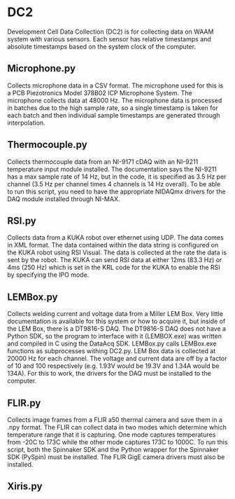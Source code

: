 # DC2
Development Cell Data Collection (DC2) is for collecting data on WAAM system with various sensors. Each sensor has relative timestamps and absolute timestamps based on the system clock of the computer.

## Microphone.py 
Collects microphone data in a CSV format. The microphone used for this is a PCB  Piezotronics Model 378B02 ICP Microphone System. The microphone collects data at 48000 Hz. The microphone data is processed in batches due to the high sample rate, so a single timestamp is taken for each batch and then individual sample timestamps are generated through interpolation.
## Thermocouple.py
Collects thermocouple data from an NI-9171 cDAQ with an NI-9211 temperature input module installed. The documentation says the NI-9211 has a max sample rate of 14 Hz, but in the code, it is specified as 3.5 Hz per channel (3.5 Hz per channel times 4 channels is 14 Hz overall). To be able to run this script, you need to have the appropriate NIDAQmx drivers for the DAQ module installed through NI-MAX. 
## RSI.py
Collects data from a KUKA robot over ethernet using UDP. The data comes in XML format. The data contained within the data string is configured on the KUKA robot using RSI Visual. The data is collected at the rate the data is sent by the robot. The KUKA can send RSI data at either 12ms (83.3 Hz) or 4ms (250 Hz) which is set in the KRL code for the KUKA to enable the RSI by specifying the IPO mode.
## LEMBox.py
Collects welding current and voltage data from a Miller LEM Box. Very little documentation is available for this system or how to acquire it, but inside of the LEM Box, there is a DT9816-S DAQ. The DT9816-S DAQ does not have a Python SDK, so the program to interface with it (LEMBOX.exe) was written and compiled in C using the DataAcq SDK. LEMBox.py calls LEMBox.exe functions as subprocesses withing DC2.py. LEM Box data is collected at 20000 Hz for each channel. The voltage and current data are off by a factor of 10 and 100 respectively (e.g. 1.93V would be 19.3V and 1.34A would be 134A). For this to work, the drivers for the DAQ must be installed to the computer. 
## FLIR.py 
Collects image frames from a FLIR a50 thermal camera and save them in a .npy format. The FLIR can collect data in two modes which determine which temperature range that it is capturing. One mode captures temperatures from -20C to 173C while the other mode captures 173C to 1000C. To run this script, both the Spinnaker SDK and the Python wrapper for the Spinnaker SDK (PySpin) must be installed. The FLIR GigE camera drivers must also be installed.
## Xiris.py
